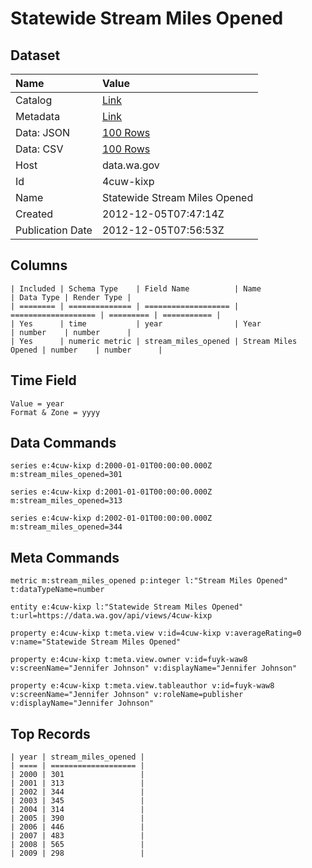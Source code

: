 # Statewide Stream Miles Opened

## Dataset

| Name | Value |
| :--- | :---- |
| Catalog | [Link](https://catalog.data.gov/dataset/statewide-stream-miles-opened-37ab4) |
| Metadata | [Link](https://data.wa.gov/api/views/4cuw-kixp) |
| Data: JSON | [100 Rows](https://data.wa.gov/api/views/4cuw-kixp/rows.json?max_rows=100) |
| Data: CSV | [100 Rows](https://data.wa.gov/api/views/4cuw-kixp/rows.csv?max_rows=100) |
| Host | data.wa.gov |
| Id | 4cuw-kixp |
| Name | Statewide Stream Miles Opened |
| Created | 2012-12-05T07:47:14Z |
| Publication Date | 2012-12-05T07:56:53Z |

## Columns

```ls
| Included | Schema Type    | Field Name          | Name                | Data Type | Render Type |
| ======== | ============== | =================== | =================== | ========= | =========== |
| Yes      | time           | year                | Year                | number    | number      |
| Yes      | numeric metric | stream_miles_opened | Stream Miles Opened | number    | number      |
```

## Time Field

```ls
Value = year
Format & Zone = yyyy
```

## Data Commands

```ls
series e:4cuw-kixp d:2000-01-01T00:00:00.000Z m:stream_miles_opened=301

series e:4cuw-kixp d:2001-01-01T00:00:00.000Z m:stream_miles_opened=313

series e:4cuw-kixp d:2002-01-01T00:00:00.000Z m:stream_miles_opened=344
```

## Meta Commands

```ls
metric m:stream_miles_opened p:integer l:"Stream Miles Opened" t:dataTypeName=number

entity e:4cuw-kixp l:"Statewide Stream Miles Opened" t:url=https://data.wa.gov/api/views/4cuw-kixp

property e:4cuw-kixp t:meta.view v:id=4cuw-kixp v:averageRating=0 v:name="Statewide Stream Miles Opened"

property e:4cuw-kixp t:meta.view.owner v:id=fuyk-waw8 v:screenName="Jennifer Johnson" v:displayName="Jennifer Johnson"

property e:4cuw-kixp t:meta.view.tableauthor v:id=fuyk-waw8 v:screenName="Jennifer Johnson" v:roleName=publisher v:displayName="Jennifer Johnson"
```

## Top Records

```ls
| year | stream_miles_opened | 
| ==== | =================== | 
| 2000 | 301                 | 
| 2001 | 313                 | 
| 2002 | 344                 | 
| 2003 | 345                 | 
| 2004 | 314                 | 
| 2005 | 390                 | 
| 2006 | 446                 | 
| 2007 | 483                 | 
| 2008 | 565                 | 
| 2009 | 298                 | 
```